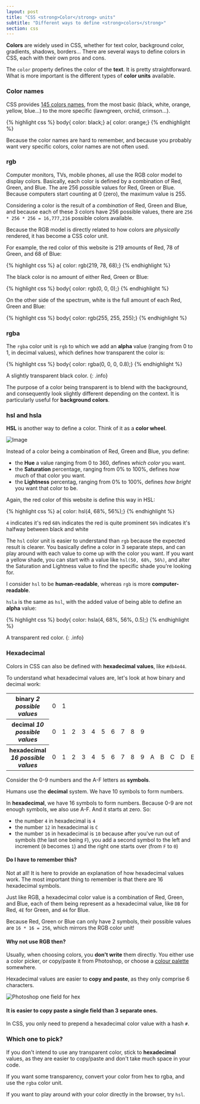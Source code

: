 ```yaml
---
layout: post
title: "CSS <strong>Color</strong> units"
subtitle: "Different ways to define <strong>colors</strong>"
section: css
---
```


**Colors** are widely used in CSS, whether for text color, background color, gradients, shadows, borders... There are several ways to define colors in CSS, each with their own pros and cons.

The `color` property defines the color of the **text**. It is pretty straightforward. What is more important is the different types of **color units** available.

### Color names

CSS provides [145 colors names](https://developer.mozilla.org/en-US/docs/Web/CSS/color_value), from the most basic (black, white, orange, yellow, blue...) to the more specific (lawngreen, orchid, crimson...).

{% highlight css %}
body{ color: black;}
a{ color: orange;}
{% endhighlight %}

Because the color names are hard to remember, and because you probably want very specific colors, color names are not often used.

### rgb

Computer monitors, TVs, mobile phones, all use the RGB color model to display colors. Basically, each color is defined by a combination of Red, Green, and Blue. The are 256 possible values for Red, Green or Blue. Because computers start counting at 0 (zero), the maximum value is 255.

Considering a color is the result of a _combination_ of Red, Green and Blue, and because each of these 3 colors have 256 possible values, there are `256 * 256 * 256 = 16,777,216` possible colors available.

Because the RGB model is directly related to how colors are _physically_ rendered, it has become a CSS color unit.

For example, the red color of this website is 219 amounts of Red, 78 of Green, and 68 of Blue:

{% highlight css %}
a{ color: rgb(219, 78, 68);}
{% endhighlight %}

The black color is no amount of either Red, Green or Blue:

{% highlight css %}
body{ color: rgb(0, 0, 0);}
{% endhighlight %}

On the other side of the spectrum, white is the full amount of each Red, Green and Blue:

{% highlight css %}
body{ color: rgb(255, 255, 255);}
{% endhighlight %}

### rgba

The `rgba` color unit is `rgb` to which we add an **alpha** value (ranging from 0 to 1, in decimal values), which defines how transparent the color is:

{% highlight css %}
body{ color: rgba(0, 0, 0, 0.8);}
{% endhighlight %}

A slightly transparent black color.
{: .info}

The purpose of a color being transparent is to blend with the background, and consequently look slightly different depending on the context. It is particularly useful for **background colors**.

### hsl and hsla

**HSL** is another way to define a color. Think of it as a **color wheel**.

![Image](#)

Instead of a color being a combination of Red, Green and Blue, you define:

* the **Hue** a value ranging from 0 to 360, defines _which color_ you want.
* the **Saturation** percentage, ranging from 0% to 100%, defines _how much_ of that color you want.
* the **Lightness** percentag, ranging from 0% to 100%, defines _how bright_ you want that color to be.

Again, the red color of this website is define this way in HSL:

{% highlight css %}
a{ color: hsl(4, 68%, 56%);}
{% endhighlight %}

`4` indicates it's red
`68%` indicates the red is quite prominent
`56%` indicates it's halfway between black and white

The `hsl` color unit is easier to understand than `rgb` because the expected result is clearer. You basically define a color in 3 separate steps, and can play around with each value to come up with the color you want. If you want a yellow shade, you can start with a value like `hsl(50, 68%, 56%)`, and alter the Saturation and Lightness value to find the specific shade you're looking for.

I consider `hsl` to be **human-readable**, whereas `rgb` is more **computer-readable**.

`hsla` is the same as `hsl`, with the added value of being able to define an **alpha** value:

{% highlight css %}
body{ color: hsla(4, 68%, 56%, 0.5);}
{% endhighlight %}

A transparent red color.
{: .info}

### Hexadecimal

Colors in CSS can also be defined with **hexadecimal values**, like `#db4e44`.

To understand what hexadecimal values are, let's look at how binary and decimal work:

<div class="table">
  <table>
    <tr>
      <th>
        binary
        <em>2 possible values</em>
      </th>
      <td>0</td>
      <td>1</td>
      <td></td>
      <td></td>
      <td></td>
      <td></td>
      <td></td>
      <td></td>
      <td></td>
      <td></td>
      <td></td>
      <td></td>
      <td></td>
      <td></td>
      <td></td>
      <td></td>
    </tr>
    <tr>
      <th>
        decimal
        <em>10 possible values</em>
      </th>
      <td>0</td>
      <td>1</td>
      <td>2</td>
      <td>3</td>
      <td>4</td>
      <td>5</td>
      <td>6</td>
      <td>7</td>
      <td>8</td>
      <td>9</td>
      <td></td>
      <td></td>
      <td></td>
      <td></td>
      <td></td>
      <td></td>
    </tr>
    <tr>
      <th>
        hexadecimal
        <em>16 possible values</em>
      </th>
      <td>0</td>
      <td>1</td>
      <td>2</td>
      <td>3</td>
      <td>4</td>
      <td>5</td>
      <td>6</td>
      <td>7</td>
      <td>8</td>
      <td>9</td>
      <td>A</td>
      <td>B</td>
      <td>C</td>
      <td>D</td>
      <td>E</td>
      <td>F</td>
    </tr>
    </tr>
  </table>
</div>

Consider the 0-9 numbers and the A-F letters as **symbols**.

Humans use the **decimal** system. We have 10 symbols to form numbers.

In **hexadecimal**, we have 16 symbols to form numbers. Because 0-9 are not enough symbols, we also use A-F. And it starts at zero. So:

* the number `4` in hexadecimal is `4`
* the number `12` in hexadecimal is `C`
* the number `16` in hexadecimal is `10` because after you've run out of symbols (the last one being `F`), you add a second symbol to the left and increment (`0` becomes `1`) and the right one starts over (from `F` to `0`)

#### Do I have to remember this?

Not at all! It is here to provide an explanation of how hexadecimal values work. The most important thing to remember is that there are 16 hexadecimal symbols.

Just like RGB, a hexadecimal color value is a combination of Red, Green, and Blue, each of them being represent as a hexadecimal value, like `DB` for Red, `4E` for Green, and `44` for Blue.

Because Red, Green or Blue can only have 2 symbols, their possible values are `16 * 16 = 256`, which mirrors the RGB color unit!

#### Why not use RGB then?

Usually, when choosing colors, you **don't write** them directly. You either use a color picker, or copy/paste it from Photoshop, or choose a [colour palette](http://www.colourlovers.com/palettes) somewhere.

Hexadecimal values are easier to **copy and paste**, as they only comprise 6 characters.

![Photoshop one field for hex](/images/photoshop-color-picker.png)

#### It is easier to copy paste a single field than 3 separate ones.

In CSS, you only need to prepend a hexadecimal color value with a hash `#`.

### Which one to pick?

If you don't intend to use any transparent color, stick to **hexadecimal** values, as they are easier to copy/paste and don't take much space in your code.

If you want some transparency, convert your color from hex to rgba, and use the `rgba` color unit.

If you want to play around with your color directly in the browser, try `hsl`.
